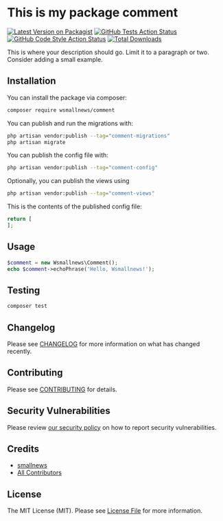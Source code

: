 # This is my package comment

[![Latest Version on Packagist](https://img.shields.io/packagist/v/wsmallnews/comment.svg?style=flat-square)](https://packagist.org/packages/wsmallnews/comment)
[![GitHub Tests Action Status](https://img.shields.io/github/actions/workflow/status/wsmallnews/comment/run-tests.yml?branch=main&label=tests&style=flat-square)](https://github.com/wsmallnews/comment/actions?query=workflow%3Arun-tests+branch%3Amain)
[![GitHub Code Style Action Status](https://img.shields.io/github/actions/workflow/status/wsmallnews/comment/fix-php-code-style-issues.yml?branch=main&label=code%20style&style=flat-square)](https://github.com/wsmallnews/comment/actions?query=workflow%3A"Fix+PHP+code+style+issues"+branch%3Amain)
[![Total Downloads](https://img.shields.io/packagist/dt/wsmallnews/comment.svg?style=flat-square)](https://packagist.org/packages/wsmallnews/comment)



This is where your description should go. Limit it to a paragraph or two. Consider adding a small example.

## Installation

You can install the package via composer:

```bash
composer require wsmallnews/comment
```

You can publish and run the migrations with:

```bash
php artisan vendor:publish --tag="comment-migrations"
php artisan migrate
```

You can publish the config file with:

```bash
php artisan vendor:publish --tag="comment-config"
```

Optionally, you can publish the views using

```bash
php artisan vendor:publish --tag="comment-views"
```

This is the contents of the published config file:

```php
return [
];
```

## Usage

```php
$comment = new Wsmallnews\Comment();
echo $comment->echoPhrase('Hello, Wsmallnews!');
```

## Testing

```bash
composer test
```

## Changelog

Please see [CHANGELOG](CHANGELOG.md) for more information on what has changed recently.

## Contributing

Please see [CONTRIBUTING](.github/CONTRIBUTING.md) for details.

## Security Vulnerabilities

Please review [our security policy](../../security/policy) on how to report security vulnerabilities.

## Credits

- [smallnews](https://github.com/Wsmallnews)
- [All Contributors](../../contributors)

## License

The MIT License (MIT). Please see [License File](LICENSE.md) for more information.

